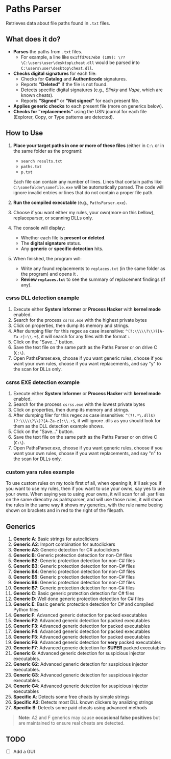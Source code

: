 # Paths Parser

Retrieves data about file paths found in `.txt` files.

## What does it do?
- **Parses** the paths from `.txt` files.
  - For example, a line like `0x1ffd7017eb0 (109): \??\C:\users\user\desktop\cheat.dll` would be parsed into `C:\users\user\desktop\cheat.dll`.
- **Checks digital signatures** for each file:
  - Checks for **Catalog** and **Authenticode** signatures.   
  - Reports **"Deleted"** if the file is not found.
  - Detects specific digital signatures (e.g., *Slinky* and *Vape*, which are known cheats).
  - Reports **"Signed"** or **"Not signed"** for each present file.
- **Applies generic checks** to each present file (more on generics below).
- **Checks for "replacements"** using the USN journal for each file (Explorer, Copy, or Type patterns are detected).

## How to Use

1. **Place your target paths in one or more of these files** (either in `C:\` or in the same folder as the program):
   - `search results.txt`
   - `paths.txt`
   - `p.txt`

   Each file can contain any number of lines. Lines that contain paths like `C:\somefolder\somefile.exe` will be automatically parsed. The code will ignore invalid entries or lines that do not contain a proper file path.

2. **Run the compiled executable** (e.g., `PathsParser.exe`).  

3. Choose if you want either my rules, your own(more on this bellow), replaceparser, or scanning DLLs only.

4. The console will display:
   - Whether each file is **present or deleted**.  
   - The **digital signature** status.  
   - Any **generic** or **specific detection** hits.  

5. When finished, the program will:
   - Write any found replacements to `replaces.txt` (in the same folder as the program) and opens it .
   - **Review `replaces.txt`** to see the summary of replacement findings (if any).

### csrss DLL detection example

1. Execute either **System Informer** or **Process Hacker** with **kernel mode** enabled.
2. Search for the process `csrss.exe` with the highest private bytes
3. Click on properties, then dump its memory and strings.
4. After dumping filer for this regex as case insensitive: `^(?:\\\\\?\\)?[A-Za-z]:\\.+$`, it will search for any files with the format <Driveletter>:\.
5. Click on the "Save..." button.
6. Save the text file on the same path as the Paths Parser or on drive C (`C:\`).
7. Open PathsParser.exe, choose if you want generic rules, choose if you want your own rules, choose if you want replacements, and say "y" to the scan for DLLs only.

### csrss EXE detection example

1. Execute either **System Informer** or **Process Hacker** with **kernel mode** enabled.
2. Search for the process `csrss.exe` with the lowest private bytes
3. Click on properties, then dump its memory and strings.
4. After dumping filer for this regex as case insensitive: `^(?!.*\.dll$)(?:\\\\\?\\)?[A-Za-z]:\\.+$`, it will ignore .dlls as you should look for them as the DLL detection example shows.
5. Click on the "Save..." button.
6. Save the text file on the same path as the Paths Parser or on drive C (`C:\`).
7. Open PathsParser.exe, choose if you want generic rules, choose if you want your own rules, choose if you want replacements, and say "n" to the scan for DLLs only.

### custom yara rules example

To use custom rules on my tools first of all, when opening it, it'll ask you if you want to use my rules, then if you want to use your owns, say yes to use your owns.
When saying yes to using your owns, it will scan for all .yar files on the same direcotry as pahtsparser, and will use those rules, it will show the rules in the same way it shows my generics, with the rule name beeing shown on brackets and in red to the right of the filepath.

## Generics

1. **Generic A**: Basic strings for autoclickers  
2. **Generic A2**: Import combination for autoclickers  
3. **Generic A3**: Generic detection for C# autoclickers  
4. **Generic B**: Generic protection detection for non-C# files  
5. **Generic B2**: Generic protection detection for non-C# files  
6. **Generic B3**: Generic protection detection for non-C# files  
7. **Generic B4**: Generic protection detection for non-C# files  
8. **Generic B5**: Generic protection detection for non-C# files  
9. **Generic B6**: Generic protection detection for non-C# files  
10. **Generic B7**: Generic protection detection for non-C# files  
11. **Generic C**: Basic generic protection detection for C# files  
12. **Generic D**: Well done generic protection detection for C# files  
13. **Generic E**: Basic generic protection detection for C# and compiled Python files  
14. **Generic F**: Advanced generic detection for packed executables  
15. **Generic F2**: Advanced generic detection for packed executables  
16. **Generic F3**: Advanced generic detection for packed executables  
17. **Generic F4**: Advanced generic detection for packed executables  
18. **Generic F5**: Advanced generic detection for packed executables  
19. **Generic F6**: Advanced generic detection for **very** packed executables  
20. **Generic F7**: Advanced generic detection for **SUPER** packed executables  
21. **Generic G**: Advanced generic detection for suspicious injector executables.
22. **Generic G2**: Advanced generic detection for suspicious injector executables.
23. **Generic G3**: Advanced generic detection for suspicious injector executables.
24. **Generic G4**: Advanced generic detection for suspicious injector executables
25. **Specific A**: Detects some free cheats by simple strings
26. **Specific A2**: Detects most DLL known clickers by analizing strings
27. **Specific B**: Detects some paid cheats using advanced methods

> **Note:** A2 and F generics may cause **occasional false positives** but are maintained to ensure real cheats are detected.

## TODO

- [ ] Add a GUI
